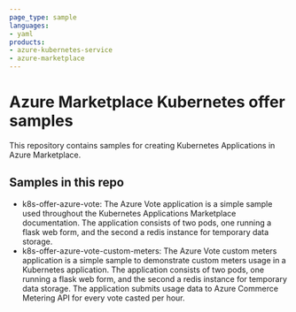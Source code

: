 ```yaml
---
page_type: sample
languages:
- yaml
products:
- azure-kubernetes-service
- azure-marketplace
---
```


# Azure Marketplace Kubernetes offer samples

This repository contains samples for creating Kubernetes Applications in Azure Marketplace.

## Samples in this repo

- k8s-offer-azure-vote: The Azure Vote application is a simple sample used throughout the Kubernetes Applications Marketplace documentation. The application consists of two pods, one running a flask web form, and the second a redis instance for temporary data storage.
- k8s-offer-azure-vote-custom-meters: The Azure Vote custom meters application is a simple sample to demonstrate custom meters usage in a Kubernetes application. The application consists of two pods, one running a flask web form, and the second a redis instance for temporary data storage. The application submits usage data to Azure Commerce Metering API for every vote casted per hour.

